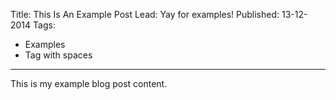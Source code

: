 Title: This Is An Example Post
Lead: Yay for examples!
Published: 13-12-2014
Tags:

- Examples
- Tag with spaces

---
This is my example blog post content.
